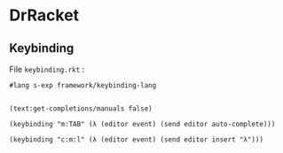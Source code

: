 # DrRacket

## Keybinding

File `keybinding.rkt` :

    #lang s-exp framework/keybinding-lang


    (text:get-completions/manuals false)

    (keybinding "m:TAB" (λ (editor event) (send editor auto-complete))) 

    (keybinding "c:m:l" (λ (editor event) (send editor insert "λ")))


